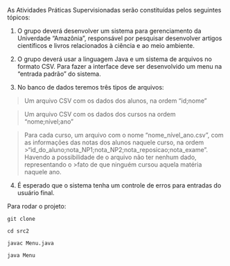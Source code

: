 As Atividades Práticas Supervisionadas serão constituídas pelos seguintes tópicos:

1)	O grupo deverá desenvolver um sistema para gerenciamento da Univerdade “Amazônia”, responsável por pesquisar desenvolver artigos científicos e livros relacionados à ciência e ao meio ambiente.


2)	O grupo deverá usar a linguagem Java e um sistema de arquivos no formato CSV. Para fazer a interface deve ser desenvolvido um menu na “entrada padrão” do sistema.


3)	No banco de dados teremos três tipos de arquivos:

>Um arquivo CSV com os dados dos alunos, na ordem “id;nome”

>Um arquivo CSV com os dados dos cursos na ordem “nome;nível;ano”

>Para cada curso, um arquivo com o nome “nome_nível_ano.csv”, com as informações das notas dos alunos naquele curso, na ordem >“id_do_aluno;nota_NP1;nota_NP2;nota_reposicao;nota_exame”. Havendo a possibilidade de o arquivo não ter nenhum dado, representando o >fato de que ninguém cursou aquela matéria naquele ano.


4)	É esperado que o sistema tenha um controle de erros para entradas do usuário final.


Para rodar o projeto:

`git clone`

`cd src2`

`javac Menu.java`

`java Menu`
